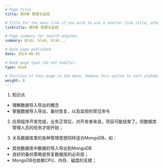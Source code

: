 ```yaml
---
# Page title
title: 第9章 管理与监控

# Title for the menu link if you wish to use a shorter link title, otherwise remove this option.
linktitle: 第9章 管理与监控

# Page summary for search engines.
summary: Blah, blah, blah...

# Date page published
date: 2024-06-03

# Book page type (do not modify).
type: book

# Position of this page in the menu. Remove this option to sort alphabetically.
weight: 9
---
```


1. 知识点

- 理解数据导入导出的概念
- 掌握数据导入导出、备份恢复、以及监控的常见命令

2. 应用程序开发完成，业务正常后，对开发者来说，项目可能结束了。但数据库管理人员的任务才刚开始；

3. 关系数据库里的各种管理思想同样适合MongoDB，如：

- 其他数据库中数据的导入导出到MongoDB
- 良好的备份策略是恢复数据库的必杀技；
- MongoDB也依赖CPU、内存、磁盘的支撑；

